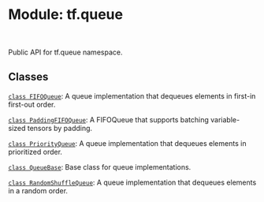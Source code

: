 <div itemscope itemtype="http://developers.google.com/ReferenceObject">
<meta itemprop="name" content="tf.queue" />
<meta itemprop="path" content="Stable" />
</div>

# Module: tf.queue


<table class="tfo-notebook-buttons tfo-api" align="left">
</table>



Public API for tf.queue namespace.



## Classes

[`class FIFOQueue`](../tf/queue/FIFOQueue.md): A queue implementation that dequeues elements in first-in first-out order.

[`class PaddingFIFOQueue`](../tf/queue/PaddingFIFOQueue.md): A FIFOQueue that supports batching variable-sized tensors by padding.

[`class PriorityQueue`](../tf/queue/PriorityQueue.md): A queue implementation that dequeues elements in prioritized order.

[`class QueueBase`](../tf/queue/QueueBase.md): Base class for queue implementations.

[`class RandomShuffleQueue`](../tf/queue/RandomShuffleQueue.md): A queue implementation that dequeues elements in a random order.

